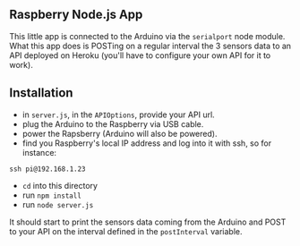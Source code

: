 ## Raspberry Node.js App

This little app is connected to the Arduino via the `serialport` node module. What this app does is POSTing on a regular interval the 3 sensors data to an API deployed on Heroku (you'll have to configure your own API for it to work).

## Installation

* in `server.js`, in the `APIOptions`, provide your API url.
* plug the Arduino to the Raspberry via USB cable.
* power the Rapsberry (Arduino will also be powered).
* find you Raspberry's local IP address and log into it with ssh, so for instance: 
```
ssh pi@192.168.1.23
```
* `cd` into this directory
* run `npm install`
* run `node server.js`

It should start to print the sensors data coming from the Arduino and POST to your API on the interval defined in the `postInterval` variable.
